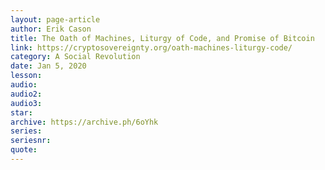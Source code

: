 ```yaml
---
layout: page-article
author: Erik Cason
title: The Oath of Machines, Liturgy of Code, and Promise of Bitcoin
link: https://cryptosovereignty.org/oath-machines-liturgy-code/
category: A Social Revolution
date: Jan 5, 2020
lesson: 
audio: 
audio2: 
audio3: 
star: 
archive: https://archive.ph/6oYhk
series: 
seriesnr: 
quote: 
---
```

